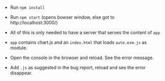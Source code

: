  * Run `npm install`

 * Run `npm start` (opens bowser window, else got to http://localhost:3000/)

 * All of this is only needed to have a server that serves the content of `app`

 * `app` contains chart.js and an `index.html` that loads `auto.esm.js` as module.

 * Open the console in the browser and reload. See the error message.

 * Add `.js` as suggested in the bug report, reload and see the error disappear.
 